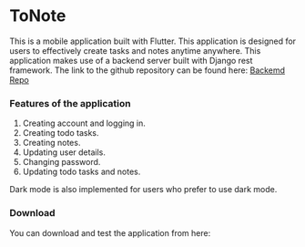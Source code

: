 # ToNote

This is a mobile application built with Flutter. This application is designed for users to effectively create tasks and notes anytime anywhere.
This application makes use of a backend server built with Django rest framework. The link to the github repository can be found here:
[Backemd Repo](https://github.com/joboy-dev/todo-notes-api)

### Features of the application
1. Creating account and logging in.
2. Creating todo tasks.
3. Creating notes.
4. Updating user details.
5. Changing password.
6. Updating todo tasks and notes.

Dark mode is also implemented for users who prefer to use dark mode.

### Download
You can download and test the application from here:

